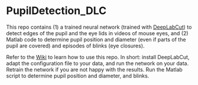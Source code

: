 # PupilDetection_DLC
This repo contains (1) a trained neural network (trained with [DeepLabCut](https://github.com/DeepLabCut)) to detect edges of the pupil and the eye lids in videos of mouse eyes, and (2) Matlab code to determine pupil position and diameter (even if parts of the pupil are covered) and episodes of blinks (eye closures).

Refer to the [Wiki](https://github.com/sylviaschroeder/PupilDetection_DLC/wiki) to learn how to use this repo. In short: install DeepLabCut, adapt the configuration file to your data, and run the network on your data. Retrain the network if you are not happy with the results. Run the Matlab script to determine pupil position and diameter, and blinks.
